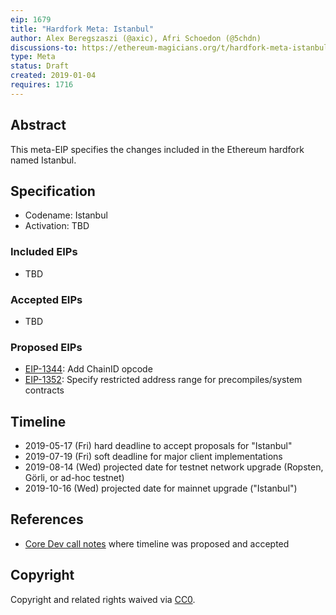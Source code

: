 ```yaml
---
eip: 1679
title: "Hardfork Meta: Istanbul"
author: Alex Beregszaszi (@axic), Afri Schoedon (@5chdn)
discussions-to: https://ethereum-magicians.org/t/hardfork-meta-istanbul-discussion/3207
type: Meta
status: Draft
created: 2019-01-04
requires: 1716
---
```


## Abstract

This meta-EIP specifies the changes included in the Ethereum hardfork named Istanbul.

## Specification

- Codename: Istanbul
- Activation: TBD

### Included EIPs

- TBD

### Accepted EIPs

- TBD

### Proposed EIPs

- [EIP-1344](https://eips.ethereum.org/EIPS/eip-1344): Add ChainID opcode
- [EIP-1352](https://eips.ethereum.org/EIPS/eip-1352): Specify restricted address range for precompiles/system contracts

## Timeline

* 2019-05-17 (Fri) hard deadline to accept proposals for "Istanbul"
* 2019-07-19 (Fri) soft deadline for major client implementations
* 2019-08-14 (Wed) projected date for testnet network upgrade (Ropsten, Görli, or ad-hoc testnet)
* 2019-10-16 (Wed) projected date for mainnet upgrade ("Istanbul")

## References

- [Core Dev call notes](https://github.com/ethereum/pm/issues/66#issuecomment-450840440) where timeline was proposed and accepted

## Copyright

Copyright and related rights waived via [CC0](https://creativecommons.org/publicdomain/zero/1.0/).
